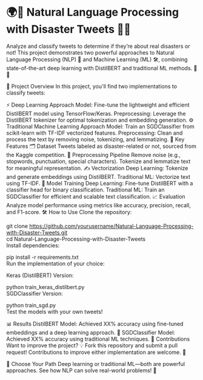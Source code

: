 # 🌍📝 Natural Language Processing with Disaster Tweets 🚨🤖
Analyze and classify tweets to determine if they’re about real disasters or not! This project demonstrates two powerful approaches to Natural Language Processing (NLP) 🧠 and Machine Learning (ML) 🛠️, combining state-of-the-art deep learning with DistilBERT and traditional ML methods. 💬✨

📌 Project Overview
In this project, you'll find two implementations to classify tweets:

⚡ Deep Learning Approach
Model: Fine-tune the lightweight and efficient DistilBERT model using TensorFlow/Keras.
Preprocessing: Leverage the DistilBERT tokenizer for optimal tokenization and embedding generation.
⚙️ Traditional Machine Learning Approach
Model: Train an SGDClassifier from scikit-learn with TF-IDF vectorized features.
Preprocessing: Clean and process the text by removing noise, tokenizing, and lemmatizing.
🚀 Key Features
🗂️ Dataset
Tweets labeled as disaster-related or not, sourced from the Kaggle competition.
🧽 Preprocessing Pipeline
Remove noise (e.g., stopwords, punctuation, special characters).
Tokenize and lemmatize text for meaningful representation.
✍️ Vectorization
Deep Learning: Tokenize and generate embeddings using DistilBERT.
Traditional ML: Vectorize text using TF-IDF.
🔢 Model Training
Deep Learning: Fine-tune DistilBERT with a classifier head for binary classification.
Traditional ML: Train an SGDClassifier for efficient and scalable text classification.
📈 Evaluation
Analyze model performance using metrics like accuracy, precision, recall, and F1-score.
🛠️ How to Use
Clone the repository:


git clone https://github.com/yourusername/Natural-Language-Processing-with-Disaster-Tweets.git  
cd Natural-Language-Processing-with-Disaster-Tweets  
Install dependencies:


pip install -r requirements.txt  
Run the implementation of your choice:

Keras (DistilBERT) Version:

python train_keras_distilbert.py  
SGDClassifier Version:

python train_sgd.py  
Test the models with your own tweets!

📊 Results
DistilBERT Model: Achieved XX% accuracy using fine-tuned embeddings and a deep learning approach. 🎉
SGDClassifier Model: Achieved XX% accuracy using traditional ML techniques.
🤝 Contributions
Want to improve the project? 💡 Fork this repository and submit a pull request! Contributions to improve either implementation are welcome. 🙌

🎯 Choose Your Path
Deep learning or traditional ML—both are powerful approaches. See how NLP can solve real-world problems! 🌟

